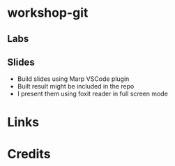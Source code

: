# workshop-git

## Labs

## Slides
- Build slides using Marp VSCode plugin
- Built result might be included in the repo
- I present them using foxit reader in full screen mode


# Links


# Credits
